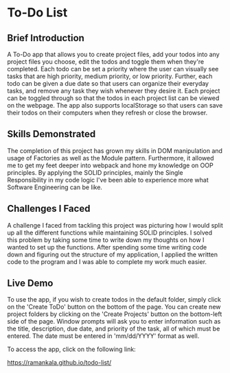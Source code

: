 <h1> To-Do List </h1>

<h2>Brief Introduction </h2>

A To-Do app that allows you to create project files, add your todos into any project files you choose, edit the todos and toggle them when they're completed.  Each todo can be set a priority where the user can visually see tasks that are high priority, medium priority, or low priority.  Further, each todo can be given a due date so that users can organize their everyday tasks, and remove any task they wish whenever they desire it.  Each project can be toggled through so that the todos in each project list can be viewed on the webpage.  The app also supports localStorage so that users can save their todos on their computers when they refresh or close the browser.

<h2>Skills Demonstrated</h2>

The completion of this project has grown my skills in DOM manipulation and usage of Factories as well as the Module pattern.  Furthermore, it allowed me to get my feet deeper into webpack and hone my knowledge on OOP principles.  By applying the SOLID principles, mainly the Single Responsibility in my code logic I've been able to experience more what Software Engineering can be like.

<h2>Challenges I Faced</h2>

A challenge I faced from tackling this project was picturing how I would split up all the different functions while maintaining SOLID principles.  I solved this problem by taking some time to write down my thoughts on how I wanted to set up the functions.  After spending some time writing code down and figuring out the structure of my application, I applied the written code to the program and I was able to complete my work much easier.

<h2>Live Demo</h2>

To use the app, if you wish to create todos in the default folder, simply click on the 'Create ToDo' button on the bottom of the page.  You can create new project folders by clicking on the 'Create Projects' button on the bottom-left side of the page.  Window prompts will ask you to enter information such as the title, description, due date, and priority of the task, all of which must be entered.  The date must be entered in 'mm/dd/YYYY' format as well.  

To access the app, click on the following link:

https://ramankala.github.io/todo-list/